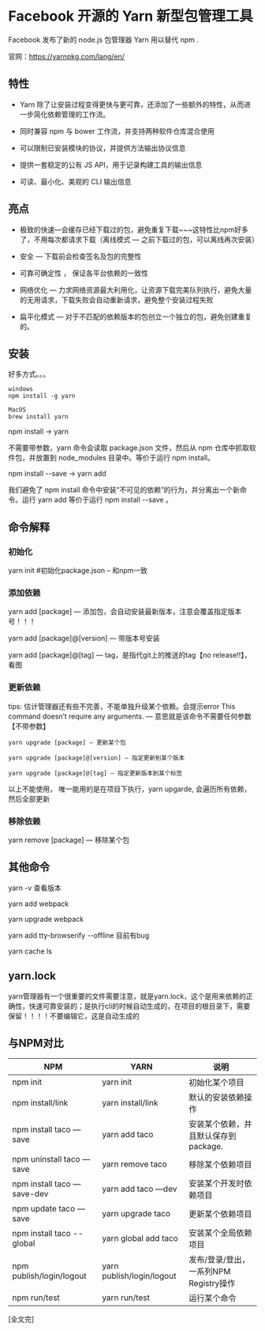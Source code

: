 
# Facebook 开源的 Yarn 新型包管理工具

Facebook 发布了新的 node.js 包管理器 Yarn 用以替代 npm .

官网：https://yarnpkg.com/lang/en/

## 特性

- Yarn 除了让安装过程变得更快与更可靠，还添加了一些额外的特性，从而进一步简化依赖管理的工作流。

- 同时兼容 npm 与 bower 工作流，并支持两种软件仓库混合使用

- 可以限制已安装模块的协议，并提供方法输出协议信息

- 提供一套稳定的公有 JS API，用于记录构建工具的输出信息

- 可读、最小化、美观的 CLI 输出信息

## 亮点

- 极致的快速—会缓存已经下载过的包，避免重复下载~~~这特性比npm好多了，不用每次都请求下载（离线模式 — 之前下载过的包，可以离线再次安装）

- 安全 — 下载前会检查签名及包的完整性

- 可靠可确定性 ， 保证各平台依赖的一致性

- 网络优化 — 力求网络资源最大利用化，让资源下载完美队列执行，避免大量的无用请求，下载失败会自动重新请求，避免整个安装过程失败

- 扁平化模式 — 对于不匹配的依赖版本的包创立一个独立的包，避免创建重复的。

## 安装

好多方式。。。  

```
windows
npm install -g yarn

MacOS
brew install yarn
```


npm install → yarn

不需要带参数，yarn 命令会读取 package.json 文件，然后从 npm 仓库中抓取软件包，并放置到 node_modules 目录中。等价于运行 npm install。

npm install --save <name> → yarn add <name>

我们避免了 npm install <name> 命令中安装“不可见的依赖”的行为，并分离出一个新命令。运行 yarn add <name> 等价于运行 npm install --save <name>。


## 命令解释

### 初始化

yarn init #初始化package.json – 和npm一致 

### 添加依赖

yarn add [package] — 添加包，会自动安装最新版本，注意会覆盖指定版本号！！！

yarn add [package]@[version] — 带版本号安装

yarn add [package]@[tag] — tag，是指代git上的推送的tag【no release!!】，看图

### 更新依赖

tips: 估计管理器还有些不完善，不能单独升级某个依赖。会提示error This command doesn’t require any arguments. — 意思就是该命令不需要任何参数【不带参数】

```
yarn upgrade [package] — 更新某个包

yarn upgrade [package]@[version] — 指定更新到某个版本

yarn upgrade [package]@[tag] — 指定更新版本到某个标签
```

以上不能使用， 唯一能用的是在项目下执行，yarn upgarde, 会遍历所有依赖，然后全部更新

### 移除依赖

yarn remove [package] — 移除某个包 


## 其他命令

yarn -v   查看版本

yarn add webpack

yarn upgrade webpack

yarn add tty-browserify --offline 目前有bug

yarn cache ls






## yarn.lock
yarn管理器有一个很重要的文件需要注意，就是yarn.lock，这个是用来依赖的正确性，快速可靠安装的；是执行cli的时候自动生成的，在项目的根目录下，需要保留！！！！不要编辑它，这是自动生成的



## 与NPM对比

|   NPM	                        |   YARN	                |   说明                                  |
|--                             |---                        |   ---                                     |
|   npm init	                |   yarn init	            |   初始化某个项目                         |
|   npm install/link	        |   yarn install/link	    |   默认的安装依赖操作                       |
|   npm install taco —save	    |   yarn add taco	        |   安装某个依赖，并且默认保存到package.      |
|   npm uninstall taco —save	|   yarn remove taco	    |   移除某个依赖项目                        |
|   npm install taco —save-dev	|   yarn add taco —dev	    |   安装某个开发时依赖项目                     |
|   npm update taco —save	    |   yarn upgrade taco	    |   更新某个依赖项目                            |
|   npm install taco --global	|   yarn global add taco	|   安装某个全局依赖项目                          |
|   npm publish/login/logout	|   yarn publish/login/logout	|   发布/登录/登出，一系列NPM Registry操作  |
|   npm run/test	            |   yarn run/test	        |   运行某个命令                              |










[全文完]